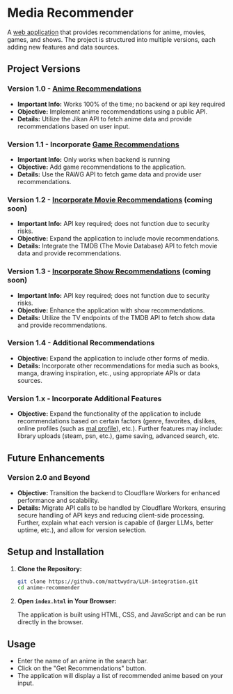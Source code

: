 # Media Recommender

A [web application](https://mattwydra.github.io/LLM-integration/) that provides recommendations for anime, movies, games, and shows. The project is structured into multiple versions, each adding new features and data sources.

## Project Versions

### Version 1.0 - [Anime Recommendations](https://mattwydra.github.io/LLM-integration/v1/anime/index.html)

- **Important Info:** Works 100% of the time; no backend or api key required
- **Objective:** Implement anime recommendations using a public API.
- **Details:** Utilize the Jikan API to fetch anime data and provide recommendations based on user input.

### Version 1.1 - Incorporate [Game Recommendations](https://mattwydra.github.io/LLM-integration/v1/games/index.html)

- **Important Info:** Only works when backend is running
- **Objective:** Add game recommendations to the application.
- **Details:** Use the RAWG API to fetch game data and provide user recommendations.

### Version 1.2 - [Incorporate Movie Recommendations](https://mattwydra.github.io/LLM-integration/v1/movies/index.html) (coming soon)

- **Important Info:** API key required; does not function due to security risks.
- **Objective:** Expand the application to include movie recommendations.
- **Details:** Integrate the TMDB (The Movie Database) API to fetch movie data and provide recommendations.

### Version 1.3 - [Incorporate Show Recommendations](https://mattwydra.github.io/LLM-integration/v1/shows/index.html) (coming soon)

- **Important Info:** API key required; does not function due to security risks.
- **Objective:** Enhance the application with show recommendations.
- **Details:** Utilize the TV endpoints of the TMDB API to fetch show data and provide recommendations.

### Version 1.4 - Additional Recommendations

- **Objective:** Expand the application to include other forms of media.
- **Details:** Incorporate other recommendations for media such as books, manga, drawing inspiration, etc., using appropriate APIs or data sources.

### Version 1.x - Incorporate Additional Features

- **Objective:** Expand the functionality of the application to include recommendations based on certain factors (genre, favorites, dislikes, online profiles (such as [mal profile](https://anime.plus)), etc.). Further features may include: library uploads (steam, psn, etc.), game saving, advanced search, etc.


## Future Enhancements

### Version 2.0 and Beyond

- **Objective:** Transition the backend to Cloudflare Workers for enhanced performance and scalability.
- **Details:** Migrate API calls to be handled by Cloudflare Workers, ensuring secure handling of API keys and reducing client-side processing. Further, explain what each version is capable of (larger LLMs, better uptime, etc.), and allow for version selection.

## Setup and Installation

1. **Clone the Repository:**

   ```bash
   git clone https://github.com/mattwydra/LLM-integration.git
   cd anime-recommender
   ```

2. **Open `index.html` in Your Browser:**

   The application is built using HTML, CSS, and JavaScript and can be run directly in the browser.

## Usage

- Enter the name of an anime in the search bar.
- Click on the "Get Recommendations" button.
- The application will display a list of recommended anime based on your input.

